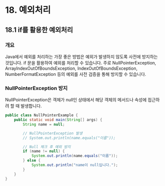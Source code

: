 # 18. 예외처리

## 18.1 if를 활용한 예외처리

### 개요
Java에서 예외를 처리하는 가장 좋은 방법은 예외가 발생하지 않도록 사전에 방지하는 것입니다. if 문을 활용하여 예외를 처리할 수 있습니다. 주로 NullPointerException, ArrayIndexOutOfBoundsException, IndexOutOfBoundsException, NumberFormatException 등의 예외를 사전 검증을 통해 방지할 수 있습니다.

### NullPointerException 방지
NullPointerException은 객체가 null인 상태에서 해당 객체의 메서드나 속성에 접근하려 할 때 발생합니다.

```java
public class NullPointerExample {
    public static void main(String[] args) {
        String name = null;

        // NullPointerException 발생
        // System.out.println(name.equals("이름"));

        // Null 체크 후 예외 방지
        if (name != null) {
            System.out.println(name.equals("이름"));
        } else {
            System.out.println("name이 null입니다.");
        }
    }
}
```

